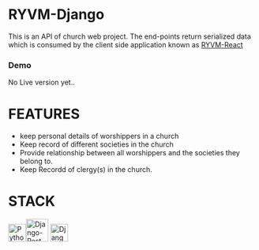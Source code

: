 # RYVM-Django

This is an API of church web project.
The end-points return serialized data which is consumed by 
the client side application known as <a href="https://github.com/lesley0857/Ryvm-React" target="_blank" rel="noreferrer">RYVM-React</a>

### Demo
No Live version yet..

# FEATURES
 - keep personal details of worshippers in a church
 - Keep record of different societies in the church
 - Provide relationship between all worshippers and the societies they belong to.
 - Keep Recordd of clergy(s) in the church.
   
# STACK
<p align="left">
<a href="https://www.python.org/" target="_blank" rel="noreferrer"><img src="https://raw.githubusercontent.com/danielcranney/readme-generator/main/public/icons/skills/python-colored.svg" width="36" height="36" alt="Python" /></a><a href="https://www.djangoproject.com/" target="_blank" rel="noreferrer"><img src="https://icon.icepanel.io/Technology/svg/Django-REST.svg" width="45" height="46" alt="Django-Rest" /></a>
<a href="https://www.djangoproject.com/" target="_blank" rel="noreferrer"><img src="https://raw.githubusercontent.com/danielcranney/readme-generator/main/public/icons/skills/django-colored.svg" width="36" height="36" alt="Django" /></a>
</p>
